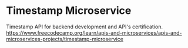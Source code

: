 # Timestamp Microservice

Timestamp API for backend development and API's certification.
https://www.freecodecamp.org/learn/apis-and-microservices/apis-and-microservices-projects/timestamp-microservice
